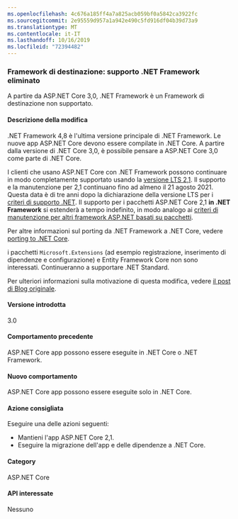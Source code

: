 ```yaml
---
ms.openlocfilehash: 4c676a185ff4a7a825acb059bf0a5842ca3922fc
ms.sourcegitcommit: 2e95559d957a1a942e490c5fd916df04b39d73a9
ms.translationtype: MT
ms.contentlocale: it-IT
ms.lasthandoff: 10/16/2019
ms.locfileid: "72394482"
---
```

### <a name="target-framework-net-framework-support-dropped"></a>Framework di destinazione: supporto .NET Framework eliminato

A partire da ASP.NET Core 3,0, .NET Framework è un Framework di destinazione non supportato.

#### <a name="change-description"></a>Descrizione della modifica

.NET Framework 4,8 è l'ultima versione principale di .NET Framework. Le nuove app ASP.NET Core devono essere compilate in .NET Core. A partire dalla versione di .NET Core 3,0, è possibile pensare a ASP.NET Core 3,0 come parte di .NET Core.

I clienti che usano ASP.NET Core con .NET Framework possono continuare in modo completamente supportato usando la [versione LTS 2,1](https://www.microsoft.com/net/download/dotnet-core/2.1). Il supporto e la manutenzione per 2,1 continuano fino ad almeno il 21 agosto 2021. Questa data è di tre anni dopo la dichiarazione della versione LTS per i [criteri di supporto .NET](https://www.microsoft.com/net/platform/support-policy). Il supporto per i pacchetti ASP.NET Core 2,1 **in .NET Framework** si estenderà a tempo indefinito, in modo analogo ai [criteri di manutenzione per altri framework ASP.NET basati su pacchetti](https://dotnet.microsoft.com/platform/support/policy/aspnet).

Per altre informazioni sul porting da .NET Framework a .NET Core, vedere [porting to .NET Core](~/docs/core/porting/index.md).

i pacchetti `Microsoft.Extensions` (ad esempio registrazione, inserimento di dipendenze e configurazione) e Entity Framework Core non sono interessati. Continueranno a supportare .NET Standard.

Per ulteriori informazioni sulla motivazione di questa modifica, vedere [il post di Blog originale](https://blogs.msdn.microsoft.com/webdev/2018/10/29/a-first-look-at-changes-coming-in-asp-net-core-3-0).

#### <a name="version-introduced"></a>Versione introdotta

3.0

#### <a name="old-behavior"></a>Comportamento precedente

ASP.NET Core app possono essere eseguite in .NET Core o .NET Framework.

#### <a name="new-behavior"></a>Nuovo comportamento

ASP.NET Core app possono essere eseguite solo in .NET Core.

#### <a name="recommended-action"></a>Azione consigliata

Eseguire una delle azioni seguenti:

- Mantieni l'app ASP.NET Core 2,1.
- Eseguire la migrazione dell'app e delle dipendenze a .NET Core.

#### <a name="category"></a>Category

ASP.NET Core

#### <a name="affected-apis"></a>API interessate

Nessuno

<!-- 

#### Affected APIs

Not detectable via API analysis

-->
